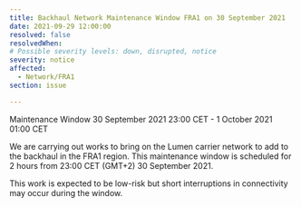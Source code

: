 ```yaml
---
title: Backhaul Network Maintenance Window FRA1 on 30 September 2021
date: 2021-09-29 12:00:00
resolved: false
resolvedWhen:
# Possible severity levels: down, disrupted, notice
severity: notice
affected:
  - Network/FRA1
section: issue

---
```

Maintenance Window 30 September 2021 23:00 CET - 1 October 2021 01:00 CET

We are carrying out works to bring on the Lumen carrier network to add to the backhaul in the FRA1 region. This maintenance window is scheduled for 2 hours from 23:00 CET (GMT+2) 30 September 2021.

This work is expected to be low-risk but short interruptions in connectivity may occur during the window.

